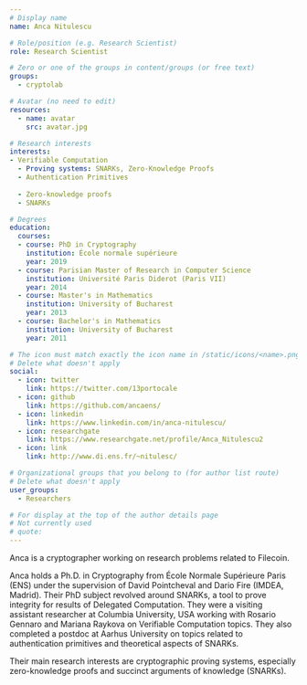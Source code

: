 ```yaml
---
# Display name
name: Anca Nitulescu

# Role/position (e.g. Research Scientist)
role: Research Scientist

# Zero or one of the groups in content/groups (or free text)
groups:
  - cryptolab

# Avatar (no need to edit)
resources:
  - name: avatar
    src: avatar.jpg

# Research interests
interests:
- Verifiable Computation
  - Proving systems: SNARKs, Zero-Knowledge Proofs
  - Authentication Primitives
  
  - Zero-knowledge proofs
  - SNARKs

# Degrees
education:
  courses:
  - course: PhD in Cryptography
    institution: École normale supérieure
    year: 2019
  - course: Parisian Master of Research in Computer Science
    institution: Université Paris Diderot (Paris VII)
    year: 2014
  - course: Master's in Mathematics
    institution: University of Bucharest
    year: 2013    
  - course: Bachelor's in Mathematics
    institution: University of Bucharest
    year: 2011

# The icon must match exactly the icon name in /static/icons/<name>.png
# Delete what doesn't apply
social:
  - icon: twitter
    link: https://twitter.com/13portocale
  - icon: github
    link: https://github.com/ancaens/
  - icon: linkedin
    link: https://www.linkedin.com/in/anca-nitulescu/
  - icon: researchgate
    link: https://www.researchgate.net/profile/Anca_Nitulescu2
  - icon: link
    link: http://www.di.ens.fr/~nitulesc/  

# Organizational groups that you belong to (for author list route)
# Delete what doesn't apply
user_groups:
  - Researchers

# For display at the top of the author details page
# Not currently used
# quote:
---
```


Anca is a cryptographer working on research problems related to Filecoin.

Anca holds a Ph.D. in Cryptography from École Normale Supérieure Paris (ENS) under the supervision of David Pointcheval and Dario Fire (IMDEA, Madrid). Their PhD subject revolved around SNARKs, a tool to prove integrity for results of Delegated Computation. They were a visiting assistant researcher at Columbia University, USA working with Rosario Gennaro and Mariana Raykova on Verifiable Computation topics. They also completed a postdoc at Aarhus University on topics related to authentication primitives and theoretical aspects of SNARKs.

Their main research interests are cryptographic proving systems, especially zero-knowledge proofs and succinct arguments of knowledge (SNARKs).

